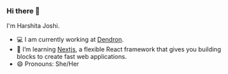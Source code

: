 ### Hi there 👋
I'm Harshita Joshi. 
<!--
**Harshita-mindfire/Harshita-mindfire** is a ✨ _special_ ✨ repository because its `README.md` (this file) appears on your GitHub profile.

Here are some ideas to get you started: -->
- 💻 I am currently working at [Dendron](https://github.com/dendronhq).
- 🌱 I’m learning [Nextjs](https://nextjs.org/), a flexible React framework that gives you building blocks to create fast web applications.
- 😄 Pronouns: She/Her
